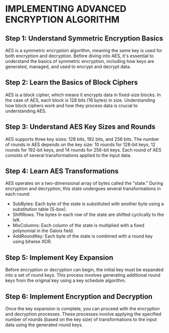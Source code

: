 # IMPLEMENTING ADVANCED ENCRYPTION ALGORITHM

## Step 1: Understand Symmetric Encryption Basics
AES is a symmetric encryption algorithm, meaning the same key is used for both encryption and decryption. Before diving into AES, it's essential to understand the basics of symmetric encryption, including how keys are generated, managed, and used to encrypt and decrypt data.

## Step 2: Learn the Basics of Block Ciphers
AES is a block cipher, which means it encrypts data in fixed-size blocks. In the case of AES, each block is 128 bits (16 bytes) in size. Understanding how block ciphers work and how they process data is crucial to understanding AES.

## Step 3: Understand AES Key Sizes and Rounds
AES supports three key sizes: 128 bits, 192 bits, and 256 bits. The number of rounds in AES depends on the key size: 10 rounds for 128-bit keys, 12 rounds for 192-bit keys, and 14 rounds for 256-bit keys. Each round of AES consists of several transformations applied to the input data.

## Step 4: Learn AES Transformations
AES operates on a two-dimensional array of bytes called the "state." During encryption and decryption, this state undergoes several transformations in each round:

- SubBytes: Each byte of the state is substituted with another byte using a substitution table (S-box).
- ShiftRows: The bytes in each row of the state are shifted cyclically to the left.
- MixColumns: Each column of the state is multiplied with a fixed polynomial in the Galois field.
- AddRoundKey: Each byte of the state is combined with a round key using bitwise XOR.

## Step 5: Implement Key Expansion
Before encryption or decryption can begin, the initial key must be expanded into a set of round keys. This process involves generating additional round keys from the original key using a key schedule algorithm.

## Step 6: Implement Encryption and Decryption
Once the key expansion is complete, you can proceed with the encryption and decryption processes. These processes involve applying the specified number of rounds (based on the key size) of transformations to the input data using the generated round keys.